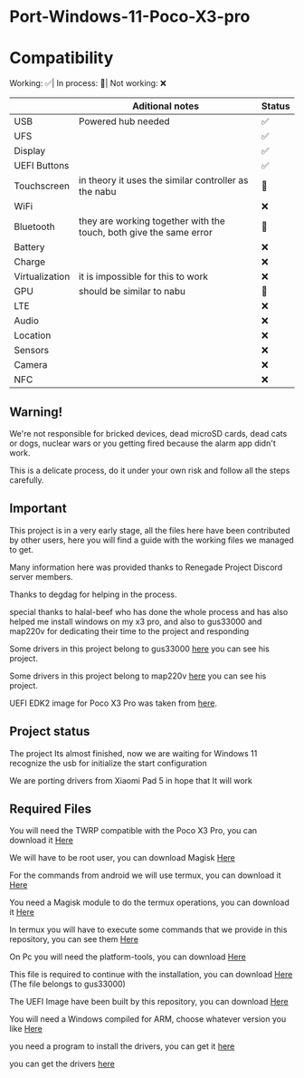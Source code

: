 # Port-Windows-11-Poco-X3-pro 

# Compatibility

Working: ✅|
In process: 🔶️|
Not working: ❌

|| Aditional notes | Status |
|---------------|------------------------|--------------------------|
| USB | Powered hub needed | ✅|
| UFS |  | ✅|
| Display |  | ✅|
| UEFI Buttons |  | ✅|
| Touchscreen | in theory it uses the similar controller as the nabu | 🔶️|
| WiFi |  | ❌|
| Bluetooth | they are working together with the touch, both give the same error | 🔶️|
| Battery |  | ❌|
| Charge |  | ❌|
| Virtualization | it is impossible for this to work | ❌|
| GPU | should be similar to nabu | 🔶️|
| LTE |  | ❌|
| Audio |  | ❌|
| Location |  | ❌|
| Sensors |  | ❌|
| Camera |  | ❌|
| NFC |  | ❌|

## Warning!
We're not responsible for bricked devices, dead microSD cards, dead cats or dogs, nuclear wars or you getting fired because the alarm app didn't work.

This is a delicate process, do it under your own risk and follow all the steps carefully.

## Important

This project is in a very early stage, all the files here have been contributed by other users, here you will find a guide with the working files we managed to get.

Many information here was provided thanks to Renegade Project Discord server members.

Thanks to degdag for helping in the process.

special thanks to halal-beef who has done the whole process and has also helped me install windows on my x3 pro, and also to gus33000 and map220v for dedicating their time to the project and responding

Some drivers in this project belong to gus33000 [here](https://github.com/WOA-Project/SurfaceDuo-Drivers) you can see his project.

Some drivers in this project belong to map220v [here](https://github.com/map220v/MiPad5-Drivers) you can see his project.

UEFI EDK2 image for Poco X3 Pro was taken from [here](https://github.com/halal-beef/MU-sm8150pkg/actions/runs/3164583519).

## Project status

The project Its almost finished, now we are waiting for Windows 11 recognize the usb for initialize the start configuration

We are porting drivers from Xiaomi Pad 5 in hope that It will work

## Required Files

You will need the TWRP compatible with the Poco X3 Pro, you can download it [Here](https://twrp.me/xiaomi/xiaomipocox3pro.html)

We will have to be root user, you can download Magisk [Here](https://github.com/topjohnwu/Magisk)

For the commands from android we will use termux, you can download it [Here](https://play.google.com/store/apps/details?id=com.termux&hl=es_419&gl=US)

You need a Magisk module to do the termux operations, you can download it [Here](https://github.com/evdenis/disk)

In termux you will have to execute some commands that we provide in this repository, you can see them [Here](https://github.com/Icesito68/Port-Windows-11-Poco-X3-pro/tree/main/commands/termux)

On Pc you will need the platform-tools, you can download [Here](https://developer.android.com/studio/releases/platform-tools)

This file is required to continue with the installation, you can download [Here](https://www.mediafire.com/file/bvibrl34nawl2wg/msc.sh/file) (The file belongs to gus33000)

The UEFI Image have been built by this repository, you can download [Here](https://github.com/Icesito68/Port-Windows-11-Poco-X3-pro/tree/main/Uefi)

You will need a Windows compiled for ARM, choose whatever version you like [Here](https://uupdump.net/)

you need a program to install the drivers, you can get it [here](https://github.com/WOA-Project/DriverUpdater/releases/)

you can get the drivers [here](https://github.com/halal-beef/MiPad5-Drivers)
